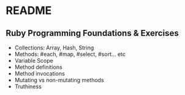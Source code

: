 # README #

## Ruby Programming Foundations & Exercises

* Collections: Array, Hash, String
* Methods: #each, #map, #select, #sort... etc
* Variable Scope
* Method definitions
* Method invocations
* Mutating vs non-mutating methods
* Truthiness
